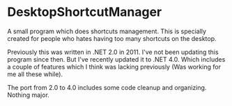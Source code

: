 # DesktopShortcutManager

A small program which does shortcuts management. This is specially created for people who hates having too many shortcuts on the desktop.

Previously this was written in .NET 2.0 in 2011. I've not been updating this program since then. But I've recently updated it to .NET 4.0. 
Which includes a couple of features which I think was lacking previously (Was working for me all these while).

The port from 2.0 to 4.0 includes some code cleanup and organizing. Nothing major.
